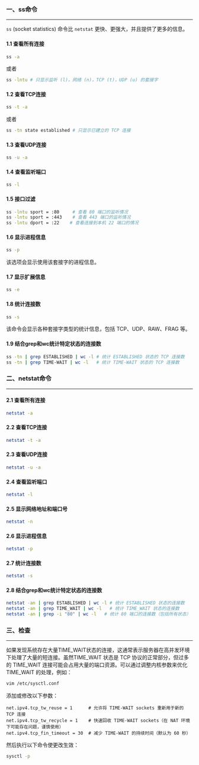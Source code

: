 ### 一、ss命令

---

`ss` (socket statistics) 命令比 `netstat` 更快、更强大，并且提供了更多的信息。

#### 1.1 查看所有连接

```bash
ss -a
```

或者

```bash
ss -lntu # 只显示监听 (l)，网络 (n)，TCP (t)，UDP (u) 的套接字
```

#### 1.2 查看TCP连接

```bash
ss -t -a
```

或者

```bash
ss -tn state established # 只显示已建立的 TCP 连接
```

#### 1.3 查看UDP连接

```bash
ss -u -a
```

#### 1.4 查看监听端口

```bash
ss -l
```

#### 1.5 接口过滤

```bash
ss -lntu sport = :80     # 查看 80 端口的监听情况
ss -lntu sport = :443    # 查看 443 端口的监听情况
ss -lntu dport = :22    # 查看连接到本机 22 端口的情况
```

#### 1.6 显示进程信息

```bash
ss -p
```

该选项会显示使用该套接字的进程信息。

#### 1.7 显示扩展信息

```bash
ss -e
```

#### 1.8 统计连接数

```bash
ss -s
```

该命令会显示各种套接字类型的统计信息，包括 TCP、UDP、RAW、FRAG 等。

#### 1.9 结合grep和wc统计特定状态的连接数

```bash
ss -tn | grep ESTABLISHED | wc -l # 统计 ESTABLISHED 状态的 TCP 连接数
ss -tn | grep TIME-WAIT | wc -l   # 统计 TIME-WAIT 状态的 TCP 连接数
```



### 二、netstat命令

---

#### 2.1 查看所有连接

```bash
netstat -a
```

#### 2.2 查看TCP连接

```bash
netstat -t -a
```

#### 2.3 查看UDP连接

```bash
netstat -u -a
```

#### 2.4 查看监听端口

```bash
netstat -l
```

#### 2.5 显示网络地址和端口号

```bash
netstat -n
```

#### 2.6 显示进程信息

```bash
netstat -p
```

#### 2.7 统计连接数

```bash
netstat -s
```

#### 2.8 结合grep和wc统计特定状态的连接数

```bash
netstat -an | grep ESTABLISHED | wc -l # 统计 ESTABLISHED 状态的连接数
netstat -an | grep TIME_WAIT | wc -l   # 统计 TIME_WAIT 状态的连接数
netstat -an | grep -i "80" | wc -l   # 统计 80 端口的连接数（包括所有状态）
```



### 三、检查

---

如果发现系统存在大量TIME_WAIT状态的连接，这通常表示服务器在高并发环境下处理了大量的短连接。虽然TIME_WAIT 状态是 TCP 协议的正常部分，但过多的 TIME_WAIT 连接可能会占用大量的端口资源。可以通过调整内核参数来优化 TIME_WAIT 的处理，例如：

```bash
vim /etc/sysctl.conf
```

添加或修改以下参数：

```text
net.ipv4.tcp_tw_reuse = 1      # 允许将 TIME-WAIT sockets 重新用于新的 TCP 连接
net.ipv4.tcp_tw_recycle = 1    # 快速回收 TIME-WAIT sockets（在 NAT 环境下可能存在问题，谨慎使用）
net.ipv4.tcp_fin_timeout = 30  # 减少 TIME-WAIT 的持续时间（默认为 60 秒）
```

然后执行以下命令使更改生效：

```bash
sysctl -p
```































































































